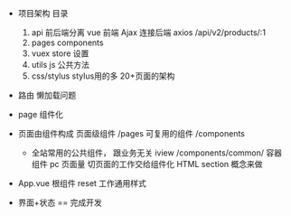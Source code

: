 - 项目架构 目录
  1. api          前后端分离
      vue 前端
      Ajax 连接后端 axios
      /api/v2/products/:1
  2. pages components
  3. vuex store 设置
  4. utils js 公共方法
  5. css/stylus stylus用的多
  20+页面的架构

- 路由
  懒加载问题
- page 组件化
- 页面由组件构成
  页面级组件 /pages
  可复用的组件 /components
    - 全站常用的公共组件， 跟业务无关 iview   /components/common/
  容器组件
    pc 页面量 切页面的工作交给组件化 HTML section 概念来做
- App.vue 根组件 reset 工作通用样式
- 界面+状态 == 完成开发

